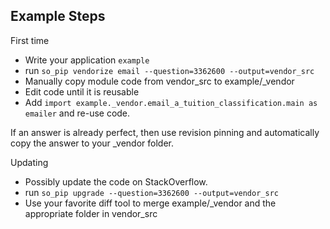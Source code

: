 Example Steps
-------------

First time
- Write your application `example`
- run `so_pip vendorize email --question=3362600 --output=vendor_src`
- Manually copy module code from vendor_src to example/_vendor
- Edit code until it is reusable
- Add `import example._vendor.email_a_tuition_classification.main as emailer` and re-use code.

If an answer is already perfect, then use revision pinning and automatically
copy the answer to your _vendor folder.

Updating
- Possibly update the code on StackOverflow.
- run `so_pip upgrade --question=3362600 --output=vendor_src`
- Use your favorite diff tool to merge example/_vendor and the
appropriate folder in vendor_src
